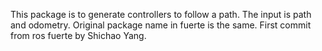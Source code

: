 This package is to generate controllers to follow a path. The input is path and odometry.
Original package name in fuerte is the same.
First commit from ros fuerte by Shichao Yang.
